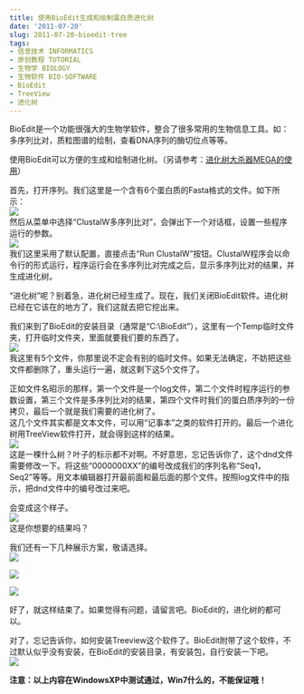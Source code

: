 ```yaml
---
title: 使用BioEdit生成和绘制蛋白质进化树
date: '2011-07-20'
slug: 2011-07-20-bioedit-tree
tags:
- 信息技术 INFORMATICS
- 原创教程 TUTORIAL
- 生物学 BIOLOGY
- 生物软件 BIO-SOFTWARE
- BioEdit
- TreeView
- 进化树
---
```



BioEdit是一个功能很强大的生物学软件，整合了很多常用的生物信息工具。如：多序列比对，质粒图谱的绘制，查看DNA序列的酶切位点等等。

使用BioEdit可以方便的生成和绘制进化树。（另请参考：[进化树大杀器MEGA的使用](http://bio-spring.top/mega6-constructing-a-phylogenetic-tree-on-multiple-sequences/)）

首先，打开序列。我们这里是一个含有6个蛋白质的Fasta格式的文件。如下所示：  
![](http://bio-spring.top/wp-content/uploads/2011/07/menu.png)  
然后从菜单中选择“ClustalW多序列比对”，会弹出下一个对话框，设置一些程序运行的参数。  
![](http://bio-spring.top/wp-content/uploads/2011/07/para.png)  
我们这里采用了默认配置，直接点击“Run
ClustalW”按钮。ClustalW程序会以命令行的形式运行，程序运行会在多序列比对完成之后，显示多序列比对的结果，并生成进化树。

“进化树”呢？别着急，进化树已经生成了。现在，我们关闭BioEdit软件。进化树已经在它该在的地方了，我们这就去把它挖出来。

我们来到了BioEdit的安装目录（通常是“C:\\BioEdit”），这里有一个Temp临时文件夹，打开临时文件夹，里面就要我们要的东西了。  
![](http://bio-spring.top/wp-content/uploads/2011/07/output.png)  
我这里有5个文件，你那里说不定会有别的临时文件。如果无法确定，不妨把这些文件都删除了，重头运行一遍，就这剩下这5个文件了。

正如文件名昭示的那样，第一个文件是一个log文件，第二个文件时程序运行的参数设置，第三个文件是多序列比对的结果，第四个文件时我们的蛋白质序列的一份拷贝，最后一个就是我们需要的进化树了。  
这几个文件其实都是文本文件，可以用“记事本”之类的软件打开的。最后一个进化树用TreeView软件打开，就会得到这样的结果。  
![](http://bio-spring.top/wp-content/uploads/2011/07/tree.png)  
这是一棵什么树？叶子的标示都不对啊。不好意思，忘记告诉你了，这个dnd文件需要修改一下。将这些“0000000XX”的编号改成我们的序列名称“Seq1，Seq2”等等。用文本编辑器打开最前面和最后面的那个文件。按照log文件中的指示，把dnd文件中的编号改过来吧。

会变成这个样子。  
![](http://bio-spring.top/wp-content/uploads/2011/07/4.png)  
这是你想要的结果吗？

我们还有一下几种展示方案，敬请选择。  
![](http://bio-spring.top/wp-content/uploads/2011/07/1.png)

![](http://bio-spring.top/wp-content/uploads/2011/07/2.png)

![](http://bio-spring.top/wp-content/uploads/2011/07/3.png)

好了，就这样结束了。如果觉得有问题，请留言吧。BioEdit的，进化树的都可以。

对了，忘记告诉你，如何安装Treeview这个软件了。BioEdit附带了这个软件，不过默认似乎没有安装，在BioEdit的安装目录，有安装包，自行安装一下吧。  
![](http://bio-spring.top/wp-content/uploads/2011/07/soft.png)

**注意：以上内容在WindowsXP中测试通过，Win7什么的，不能保证哦！**
